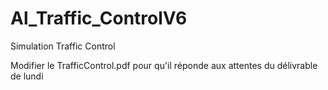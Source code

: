 # Al_Traffic_ControlV6
Simulation Traffic Control


Modifier le TrafficControl.pdf pour qu'il réponde aux attentes du délivrable de lundi
